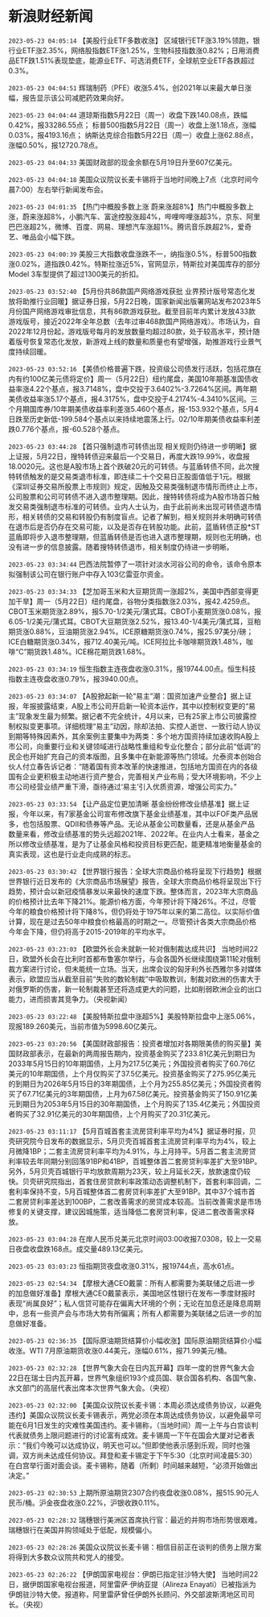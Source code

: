 # 新浪财经新闻
`2023-05-23 04:05:14`   【美股行业ETF多数收涨】 区域银行ETF涨3.19%领跑，银行业ETF涨2.35%，网络股指数ETF涨1.25%，生物科技指数涨0.82%；日用消费品ETF跌1.51%表现垫底，能源业ETF、可选消费ETF，全球航空业ETF各跌超过0.3%。

`2023-05-23 04:04:51`   辉瑞制药（PFE）收涨5.4%，创2021年以来最大单日涨幅，报告显示该公司减肥药效果向好。

`2023-05-23 04:04:44`   道琼斯指数5月22日（周一）收盘下跌140.08点，跌幅0.42%，报33286.55点；
标普500指数5月22日（周一）收盘上涨1.18点，涨幅0.03%，报4193.16点；
纳斯达克综合指数5月22日（周一）收盘上涨62.88点，涨幅0.50%，报12720.78点。

`2023-05-23 04:04:33` 美国财政部的现金余额在5月19日升至607亿美元。

`2023-05-23 04:04:18` 美国众议院议长麦卡锡将于当地时间晚上7点（北京时间今晨7:00）左右举行新闻发布会。

`2023-05-23 04:01:35` 【热门中概股多数上涨 蔚来涨超8%】热门中概股多数上涨，蔚来涨超8%，小鹏汽车、富途控股涨超4%，哔哩哔哩涨超3%，京东、阿里巴巴涨超2%，微博、百度、网易、理想汽车涨超1%。腾讯音乐跌超2%，爱奇艺、唯品会小幅下跌。

`2023-05-23 04:00:39` 美股三大指数收盘涨跌不一，纳指涨0.5%，标普500指数涨0.02%，道指跌0.42%。特斯拉涨近5%，官网显示，特斯拉对美国库存的部分Model 3车型提供了超过1300美元的折扣。

`2023-05-23 03:52:40` 【5月份共86款国产网络游戏获批 业界预计版号常态化发放将助推行业回暖】据证券日报，5月22日晚，国家新闻出版署网站发布2023年5月份国产网络游戏审批信息，共有86款游戏获批。截至目前年内累计发放433款游戏版号，接近2022年全年总数（去年过审468款国产网络游戏）。市场认为，自2022年12月份起，游戏版号每月的发放数量均超过80款，处于较高水平，预计随着版号恢复常态化发放，新游戏上线的数量和质量也有望增强，助推游戏行业景气度持续回暖。

`2023-05-23 03:52:16` 【美债价格普遍下跌，投资级公司债发行活跃，包括花旗在内有约100亿美元债将定价】周一（5月22日）纽约尾盘，美国10年期基准国债收益率涨4.22个基点，报3.7148%，盘中交投于3.6402%-3.7264%区间。两年期美债收益率涨5.17个基点，报4.3175%，盘中交投于4.2174%-4.3410%区间。三个月期国库券/10年期美债收益率利差涨5.460个基点，报-153.932个基点，5月4日跌至历史新低-199.584个基点以来持续地震荡上行。02/10年期美债收益率利差跌0.776个基点，报-60.528个基点。

`2023-05-23 03:44:28` 【首只强制退市可转债出现 相关规则仍待进一步明晰】据上证报，5月22日，搜特转债迎来最后一个交易日，再度大跌19.99%，收盘报18.0020元。这也是A股市场上首个跌破20元的可转债。与蓝盾转债不同，此次搜特转债触发的是交易类退市标准，即连续二十个交易日正股面值低于1元。根据《深圳证券交易所股票上市规则》规定，因触及交易类强制退市情形而终止上市，公司股票和公司可转债不进入退市整理期。因此，搜特转债将成为A股市场首只触发交易类强制退市标准的可转债。业内人士认为，由于此前尚未出现可转债退市情形，相关转债的交易和转股仍有制度盲点。记者了解到，相关规则并未明确可转债在退市后是否仍存在交易可能，以及是否存在转股功能。此前，蓝盾转债正股*ST蓝盾即将步入退市整理期，但蓝盾转债是否也进入退市整理期，规则也无明确，也没有进一步的信息披露。随着搜特转债退市，相关制度仍待进一步明晰。

`2023-05-23 03:34:44` 巴西法院暂停了一项针对淡水河谷公司的命令，该命令原本拟强制该公司在银行账户中存入103亿雷亚尔资金。

`2023-05-23 03:34:33` 【芝加哥玉米和大豆期货周一涨超2%，美国中西部变得更加干旱】周一（5月22日）纽约尾盘，谷物分类指数涨2.03%，报42.4259点。CBOT玉米期货涨2.89%，报5.70-1/2美元/蒲式耳。CBOT小麦期货涨0.08%，报6.05-1/2美元/蒲式耳。CBOT大豆期货涨2.52%，报13.40-1/4美元/蒲式耳，豆粕期货涨0.88%，豆油期货涨2.94%。ICE原糖期货涨0.74%，报25.97美分/磅；ICE白糖期货涨0.34%，报712.40美元/吨。ICE阿拉比卡咖啡期货跌1.48%，咖啡“C”期货跌1.48%。ICE棉花期货跌1.68%。

`2023-05-23 03:34:19` 恒生指数主连夜盘收涨0.31%，报19744.00点。恒生科技指数主连夜盘收涨0.79%，报3940.00点。

`2023-05-23 03:34:07` 【A股掀起新一轮“易主”潮：国资加速产业整合】据上证报，年报披露结束，A股上市公司开启新一轮资本运作，其中以控制权变更的“易主”现象发生最为频繁。据记者不完全统计，4月以来，已有25家上市公司披露控制权拟变更事项。详细梳理“易主”动因，除却法拍、实控人逝世、一致行动人协议到期等特殊因素外，其余案例主要集中为两类：多个地方国资持续加速收购A股上市公司，向重要行业和关键领域进行战略性重组和专业化整合；部分此前“低调”的民企也开始扩充自己的资本版图，且多集中在新能源等热门领域。允泰资本创始合伙人付立春告诉记者：“随着国有资本改革的快速推进，包括地方国资在内的各级国有企业更积极主动地进行资产整合，完善相关产业布局；受大环境影响，不少上市公司经营业绩严重下滑，亟待通过‘易主’引入优质资源，增强公司实力。”

`2023-05-23 03:33:54` 【让产品定位更加清晰 基金纷纷修改业绩基准】据上证报，今年以来，有7家基金公司宣布修改旗下基金业绩基准，其中以FOF类产品居多，也包括股票、QDII和债券等产品。无论从基金公司数量看，还是从基金产品数量来看，修改业绩基准的势头远超2021年、2022年。在业内人士看来，基金之所以修改业绩基准，是为了让基金风格和投资目标更匹配，能更精准地衡量基金的真实表现，这也是行业走向成熟的标志。

`2023-05-23 03:30:42` 【世界银行报告：全球大宗商品价格将呈现下行趋势】根据世界银行近日发布的《大宗商品市场展望》报告，全球大宗商品价格将呈现出下行趋势，预计会以新冠疫情暴发以来最快的速度下跌。整体而言，2023年大宗商品的价格预计比去年下降21%。能源价格方面，今年预计将下降26%。不过，尽管今年的粮食价格预计将下降8%，但仍将处于1975年以来的第二高位。以实际价值计算，现在是过去50年中粮食价格最高的时期之一。尽管预计各类大宗商品价格今年会下降，但仍将高于2015-2019年的平均水平。

`2023-05-23 03:23:03` 【欧盟外长会未就新一轮对俄制裁达成共识】 当地时间22日，欧盟外长会在比利时首都布鲁塞尔举行，与会各国外长继续围绕第11轮对俄制裁方案进行讨论，但未能统一立场。当天，出席会议的匈牙利外长西雅尔多对媒体表示，欧盟应当从截至目前“失败的数轮制裁”中吸取教训，制裁对欧洲的伤害大于对俄罗斯的伤害，新一轮制裁甚至还将造成更大的问题，比如削弱欧洲企业的出口能力，进而损害其竞争力。（央视新闻）

`2023-05-23 03:22:48` 【美股特斯拉盘中涨超5%】美股特斯拉盘中上涨5.06%，现报189.260美元，当前市值为5998.60亿美元。

`2023-05-23 03:20:56` 【美国财政部报告：投资者增加对各期限美债的购买量】美国财政部表示，在最新的两周报告期内，投资基金购买了233.81亿美元到期日为2033年5月15日的10年期国债，上月为217.5亿美元；外国投资者购买了60.76亿美元的10年期国债，上个月仅购买了37.5亿美元。投资基金购买了275.95亿美元的到期日为2026年5月15日的3年期国债，上个月为255.85亿美元；外国投资者购买了67.71亿美元的3年期国债，上月为67.58亿美元。投资基金购买了150.91亿美元到期日为2053年5月15日的30年期国债，上个月购买了135.4亿美元；外国投资者购买了32.91亿美元的30年期国债，上个月购买了20.31亿美元。

`2023-05-23 03:11:17` 【5月百城首套主流房贷利率平均为4%】据证券时报，贝壳研究院今日发布的数据显示，5月贝壳百城首套主流房贷利率平均为4%，较上月微降1BP；二套主流房贷利率平均为4.91%，与上月持平。5月首二套主流房贷利率较去年同期分别回落91BP和41BP，百城整体首二套房贷利率差扩大至91BP。另外，5月贝壳百城银行平均放款周期为23天，较上月延长2天，放款速度仍较快。贝壳研究院指出，首套住房贷款利率政策动态调整机制下，首套利率回调，二套利率保持不变，5月百城整体首二套房贷利率差扩大至91BP。其中37个城市首二套房贷利率差达到100BP，二套改善需求的房贷成本较高。当前改善需求是市场修复的关键支撑，建议因城施策，适当降低二套房贷利率，促进二套改善需求释放。

`2023-05-23 03:04:28` 在岸人民币兑美元北京时间03:00收报7.0308，较上一交易日夜盘收盘跌168点。成交量489.13亿美元。

`2023-05-23 03:03:23` 恒指期货夜盘收涨0.31%，报19744点，高水61点。

`2023-05-23 02:54:34` 【摩根大通CEO戴蒙：所有人都需要为美联储之后进一步的加息做好准备】摩根大通CEO戴蒙表示，美国地区性银行在发布一季度财报时表现“尚属良好”；私人信贷可能存在偏离大环境的个例；无论在加息还是降息周期中，总有一些资产会与市场大势有所偏离；所有人都需要为美联储之后进一步的加息做好准备。

`2023-05-23 02:36:35` 【国际原油期货结算价小幅收涨】国际原油期货结算价小幅收涨。WTI 7月原油期货收涨0.44美元，涨幅0.61%，报71.99美元/桶。

`2023-05-23 02:32:28` 【世界气象大会在日内瓦开幕】四年一度的世界气象大会22日在瑞士日内瓦开幕，世界气象组织193个成员国、联合国各机构、各国气象、水文部门的高层代表出席本次世界气象大会。（央视）

`2023-05-23 02:32:00` 【美国众议院议长麦卡锡：本周必须达成债务协议，以避免违约】美国众议院议长麦卡锡表示，两党必须在本周达成债务协议，以避免最早可能在6月1日发生的灾难性美国违约。麦卡锡称，（当地时间）周一上午与白宫谈判代表就债务上限问题进行的讨论富有成效。麦卡锡周一下午在国会大厦对记者表示：“我们今晚可以达成协议，明天也可以。”但即使他表示感到乐观，同时也强调，双方尚未达成任何协议。拜登和麦卡锡定于下午5:30（北京时间凌晨5:30）在白宫举行面对面会谈。麦卡锡称，随着（所剩）时间越来越短，“必须开始做出决定。”

`2023-05-23 02:30:53` 上期所原油期货2307合约夜盘收涨0.08%，报515.90元人民币/桶。沪金夜盘收涨0.22%，沪银收跌0.11%。

`2023-05-23 02:28:32` 瑞穗银行美洲区首席执行官：最近的并购市场形势很艰难。瑞穗银行在美国并购领域处于低配，规模偏小。

`2023-05-23 02:28:26` 美国众议院议长麦卡锡：相信目前正在谈判的债务上限方案将得到大多数众议院共和党人的接受。

`2023-05-23 02:26:22` 【伊朗国家电视台：伊朗已指定驻沙特大使】 当地时间22日，据伊朗国家电视台报道，阿里雷萨·伊纳亚提（Alireza Enayati）已被指派为伊朗驻沙特大使。报道称，阿里雷萨曾任伊朗外长顾问、外交部波斯湾地区司司长。（央视）

